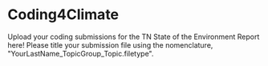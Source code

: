 # Coding4Climate
Upload your coding submissions for the TN State of the Environment Report here! Please title your submission file using the nomenclature, "YourLastName_TopicGroup_Topic.filetype".
